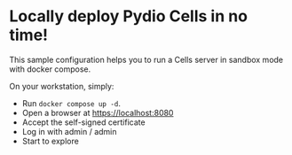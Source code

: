 # Locally deploy Pydio Cells in no time!

This sample configuration helps you to run a Cells server in sandbox mode with docker compose.

On your workstation, simply:

- Run `docker compose up -d`.
- Open a browser at [https://localhost:8080](https://localhost:8080)
- Accept the self-signed certificate
- Log in with admin / admin
- Start to explore
